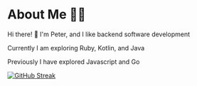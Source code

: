 
# About Me 👨‍💻

Hi there! 👋 I'm Peter, and I like backend software development

Currently I am exploring Ruby, Kotlin, and Java

Previously I have explored Javascript and Go


[![GitHub Streak](https://streak-stats.demolab.com/?user=peterzdhuang)](https://git.io/streak-stats)





